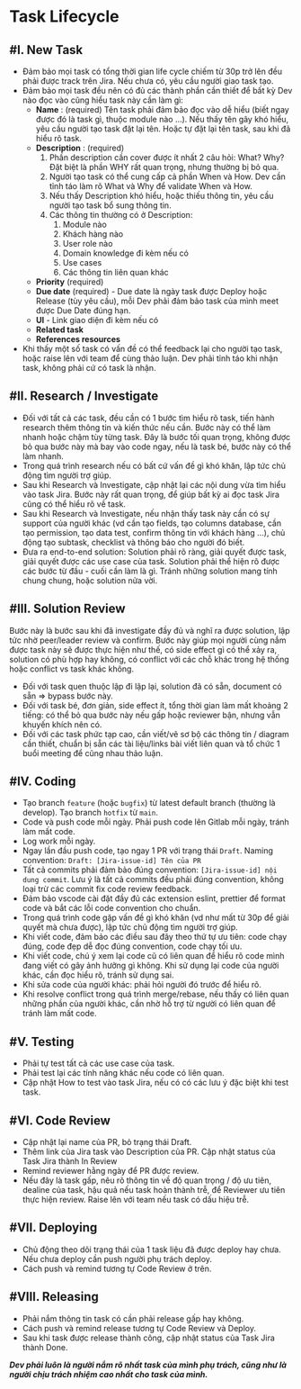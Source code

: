 # **Task Lifecycle**

## **#I. New Task**

- Đảm bảo mọi task có tổng thời gian life cycle chiếm từ 30p trở lên đều phải được track trên Jira. Nếu chưa có, yêu cầu người giao task tạo.
- Đảm bảo mọi task đều nên có đủ các thành phần cần thiết để bất kỳ Dev nào đọc vào cũng hiểu task này cần làm gì:
  - **Name** : (required)
    Tên task phải đảm bảo đọc vào dễ hiểu (biết ngay được đó là task gì, thuộc module nào …). Nếu thấy tên gây khó hiểu, yêu cầu người tạo task đặt lại tên. Hoặc tự đặt lại tên task, sau khi đã hiểu rõ task.
  - **Description** : (required)
    1. Phần description cần cover được ít nhất 2 câu hỏi: What? Why? Đặt biệt là phần WHY rất quan trọng, nhưng thường bị bỏ qua.
    2. Người tạo task có thể cung cấp cả phần When và How. Dev cần tỉnh táo làm rõ What và Why để validate When và How.
    3. Nếu thấy Description khó hiểu, hoặc thiếu thông tin, yêu cầu người tạo task bổ sung thông tin.
    4. Các thông tin thường có ở Description:
       1. Module nào
       2. Khách hàng nào
       3. User role nào
       4. Domain knowledge đi kèm nếu có
       5. Use cases
       6. Các thông tin liên quan khác
  - **Priority** (required)
  - **Due date** (required) - Due date là ngày task được Deploy hoặc Release (tùy yêu cầu), mỗi Dev phải đảm bảo task của mình meet được Due Date đúng hạn.
  - **UI** - Link giao diện đi kèm nếu có
  - **Related task**
  - **References resources**
- Khi thấy một số task có vấn đề có thể feedback lại cho người tạo task, hoặc raise lên với team để cùng thảo luận. Dev phải tỉnh táo khi nhận task, không phải cứ có task là nhận.

## **#II. Research / Investigate**

- Đối với tất cả các task, đều cần có 1 bước tìm hiểu rõ task, tiến hành research thêm thông tin và kiến thức nếu cần. Bước này có thể làm nhanh hoặc chậm tùy từng task. Đây là bước tối quan trọng, không được bỏ qua bước này mà bay vào code ngay, nếu là task bé, bước này có thể làm nhanh.
- Trong quá trình research nếu có bất cứ vấn đề gì khó khăn, lập tức chủ động tìm người trợ giúp.
- Sau khi Research và Investigate, cập nhật lại các nội dung vừa tìm hiểu vào task Jira. Bước này rất quan trọng, để giúp bất kỳ ai đọc task Jira cũng có thể hiểu rõ về task.
- Sau khi Research và Investigate, nếu nhận thấy task này cần có sự support của người khác (vd cần tạo fields, tạo columns database, cần tạo permission, tạo data test, confirm thông tin với khách hàng …), chủ động tạo subtask, checklist và thông báo cho người đó biết.
- Đưa ra end-to-end solution: Solution phải rõ ràng, giải quyết được task, giải quyết được các use case của task. Solution phải thể hiện rõ được các bước từ đầu - cuối cần làm là gì. Tránh những solution mang tính chung chung, hoặc solution nửa vời.

## **#III. Solution Review**

Bước này là bước sau khi đã investigate đầy đủ và nghĩ ra được solution, lập tức nhờ peer/leader review và confirm. Bước này giúp mọi người cùng nắm được task này sẽ được thực hiện như thế, có side effect gì có thể xảy ra, solution có phù hợp hay không, có conflict với các chỗ khác trong hệ thống hoặc conflict vs task khác không.

- Đối với task quen thuộc lập đi lập lại, solution đã có sẵn, document có sẵn =\> bypass bước này.
- Đối với task bé, đơn giản, side effect ít, tổng thời gian làm mất khoảng 2 tiếng: có thể bỏ qua bước này nếu gấp hoặc reviewer bận, nhưng vẫn khuyến khích nên có.
- Đối với các task phức tạp cao, cần viết/vẽ sơ bộ các thông tin / diagram cần thiết, chuẩn bị sẵn các tài liệu/links bài viết liên quan và tổ chức 1 buổi meeting để cũng nhau thảo luận.

## **#IV. Coding**

- Tạo branch `feature` (hoặc `bugfix`) từ latest default branch (thường là develop). Tạo branch `hotfix` từ `main`.
- Code và push code mỗi ngày. Phải push code lên Gitlab mỗi ngày, tránh làm mất code.
- Log work mỗi ngày.
- Ngay lần đầu push code, tạo ngay 1 PR với trạng thái `Draft`. Naming convention: `Draft: [Jira-issue-id] Tên của PR`
- Tất cả commits phải đảm bảo đúng convention: `[Jira-issue-id] nội dung commit`. Lưu ý là tất cả commits đều phải đúng convention, không loại trừ các commit fix code review feedback.
- Đảm bảo vscode cài đặt đầy đủ các extension eslint, prettier để format code và bắt các lỗi code convention cho chuẩn.
- Trong quá trình code gặp vấn đề gì khó khăn (vd như mất từ 30p để giải quyết mà chưa được), lập tức chủ động tìm người trợ giúp.
- Khi viết code, đảm bảo các điều sau đây theo thứ tự ưu tiên: code chạy đúng, code đẹp dễ đọc đúng convention, code chạy tối ưu.
- Khi viết code, chú ý xem lại code cũ có liên quan để hiểu rõ code mình đang viết có gây ảnh hưởng gì không. Khi sử dụng lại code của người khác, cần đọc hiểu rõ, tránh sử dụng sai.
- Khi sửa code của người khác: phải hỏi người đó trước để hiểu rõ.
- Khi resolve conflict trong quá trình merge/rebase, nếu thấy có liên quan những phần của người khác, cần nhờ hỗ trợ từ người có liên quan để tránh làm mất code.

## **#V. Testing**

- Phải tự test tất cả các use case của task.
- Phải test lại các tính năng khác nếu code có liên quan.
- Cập nhật How to test vào task Jira, nếu có có các lưu ý đặc biệt khi test task.

## **#VI. Code Review**

- Cập nhật lại name của PR, bỏ trạng thái Draft.
- Thêm link của Jira task vào Description của PR. Cập nhật status của Task Jira thành In Review
- Remind reviewer hằng ngày để PR được review.
- Nếu đây là task gấp, nêu rõ thông tin về độ quan trọng / độ ưu tiên, dealine của task, hậu quả nếu task hoàn thành trễ, để Reviewer ưu tiên thực hiện review. Raise lên với team nếu task có dấu hiệu trễ.

## **#VII. Deploying**

- Chủ động theo dõi trạng thái của 1 task liệu đã được deploy hay chưa. Nếu chưa deploy cần push người phụ trách deploy.
- Cách push và remind tương tự Code Review ở trên.

## **#VIII. Releasing**

- Phải nắm thông tin task có cần phải release gấp hay không.
- Cách push và remind release tương tự Code Review và Deploy.
- Sau khi task được release thành công, cập nhật status của Task Jira thành Done.

_**Dev phải luôn là người nắm rõ nhất task của mình phụ trách, cũng như là người chịu trách nhiệm cao nhất cho task của mình.**_
